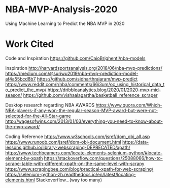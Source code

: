 # NBA-MVP-Analysis-2020
Using Machine Learning to Predict the NBA MVP in 2020

# Work Cited
Code and Inspiration
https://github.com/CaioBrighenti/nba-models

Inspiration 
http://harvardsportsanalysis.org/2018/06/nba-mvp-predictions/
https://medium.com/@suriwu2019/nba-mvp-prediction-model-af4a55bcd8b7
https://github.com/sidharthrajaram/mvp-predict
https://www.reddit.com/r/nba/comments/66i3um/oc_using_historical_data_to_predict_the_mvp/
https://dribbleanalytics.blog/2020/01/2020-mvp-mid-season/
https://github.com/vishaalagartha/basketball_reference_scraper

Desktop research regarding NBA AWARDS
https://www.quora.com/Which-NBA-players-if-any-won-the-regular-season-MVP-award-but-were-not-selected-for-the-All-Star-game
http://wagesofwins.com/2013/01/03/everything-you-need-to-know-about-the-mvp-award/

Coding Reference
https://www.w3schools.com/jsref/dom_obj_all.asp
https://www.runoob.com/jsref/dom-obj-document.html
https://data-lessons.github.io/library-webscraping-DEPRECATED/xpath/
https://www.techbeamers.com/locate-elements-selenium-python/#locate-element-by-xpath
https://stackoverflow.com/questions/25088066/how-to-scrape-table-with-different-xpath-on-the-same-level-with-scrapy
https://www.scrapingbee.com/blog/practical-xpath-for-web-scraping/
https://selenium-python-zh.readthedocs.io/en/latest/locating-elements.html
Stackoverflow…(way too many)

